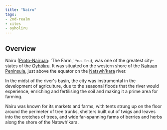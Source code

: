 ```yaml
---
title: "Naíru"
tags:
- 2nd-realm
- cites
- oyholiru
---
```

## Overview
Naíru ([Proto-Nairuan](languages/proto-nairuan.md): 'The Farm,' `*na-ïru`), was one of the greatest city-states of the [Oyhólıru](groups/oyholiru-tribe.md). It was situated on the western shore of the [Naíruan Peninsula](locations/2nd-realm/nairuan-peninsula.md), just above the equator on the [Natswh'kara](locations/2nd-realm/natswh'kara-river.md) river.

In the midst of the river's basin, the city was instrumental in the development of agriculture, due to the seasonal floods that the river would experience, enriching and fertilising the soil and making it a prime area for farming.

Naíru was known for its markets and farms, with tents strung up on the floor around the perimeter of tree trunks, shelters built out of twigs and leaves into the crotches of trees, and wide far-spanning farms of berries and herbs along the shore of the Natswh'kara.